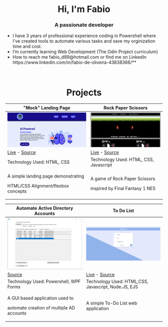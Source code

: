 <h1 align="center">Hi, I'm Fabio</h1>
<h3 align="center">A passionate developer</h3>

<ul>
  <li>I have 3 years of professional experience coding in Powershell where I've created tools to automate various tasks and save my orginization time and cost.</li>
  <li>I’m currently learning Web Development (The Odin Project curriculum)</li>
  <li>How to reach me fabio_d89@hotmail.com or find me on LinkedIn https://www.linkedin.com/in/fabio-de-oliveira-43838366/**</li>
</ul>
<br>

<h1 align="center">Projects</h1>

| "Mock" Landing Page   | Rock Paper Scissors |
| ---                   | ---        |
| <a href="https://github.com/fabiod89/odin-landing-page"><img src="images/landing-page.PNG" width="500" height="auto" ></a>  | <a href="https://github.com/fabiod89/Rock-Paper-Scissors"><img src="images/rock-paper-scissors.PNG" width="500" height="auto" ></a>         |
| <a href="https://fabiod89.github.io/odin-landing-page/">Live</a> - <a href="https://github.com/fabiod89/odin-landing-page">Source</a>          | <a href="https://fabiod89.github.io/Rock-Paper-Scissors//">Live</a> - <a href="https://github.com/fabiod89/Rock-Paper-Scissors">Source</a>      |
| Technology Used: HTML, CSS       | Technology Used: HTML, CSS, Javascript       |
| <p>A simple landing page demonstrating</p><p>HTML/CSS Alignment/flexbox concepts </p>| <p>A game of Rock Paper Scissors</p><p>inspired by Final Fantasy 1 NES </p>     |

| Automate Active Directory Accounts         | To Do List         |
| ------------- | ------------- |
| <a href="https://github.com/fabiod89/Create_AD_Accounts_GUI"><img src="images/ad_accounts.png" width="500" height="auto" ></a>         | <a href="https://github.com/fabiod89/Create_AD_Accounts_GUI"><img src="images/to-do-list.PNG" width="500" height="auto" ></a>         |
| <a href="https://github.com/fabiod89/To-Do-List">Source</a>     | <a href="https://enigmatic-dawn-65343.herokuapp.com/">Live</a> - <a href="https://github.com/fabiod89/odin-landing-page">Source</a>  |
| Technology Used: Powershell, WPF Forms     | Technology Used: HTML,CSS, Javascript, Node.JS, EJS  |
| <p>A GUI based application used to</p> <p>automate creation of multiple AD accounts</p>          | A simple To-Do List web application  |
